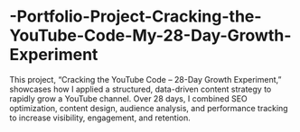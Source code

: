 # -Portfolio-Project-Cracking-the-YouTube-Code-My-28-Day-Growth-Experiment
This project, “Cracking the YouTube Code – 28-Day Growth Experiment,” showcases how I applied a structured, data-driven content strategy to rapidly grow a YouTube channel. Over 28 days, I combined SEO optimization, content design, audience analysis, and performance tracking to increase visibility, engagement, and retention.
